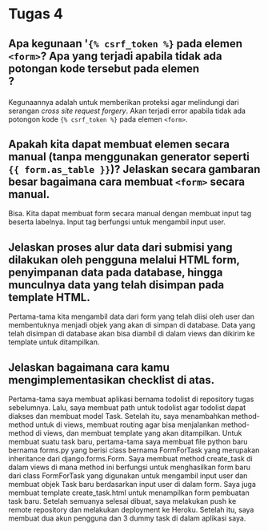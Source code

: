 # Tugas 4

## Apa kegunaan '```{% csrf_token %}``` pada elemen ```<form>```? Apa yang terjadi apabila tidak ada potongan kode tersebut pada elemen <form>?
Kegunaannya adalah untuk memberikan proteksi agar melindungi dari serangan <i> cross site request forgery</i>. Akan terjadi error apabila tidak ada potongon kode ```{% csrf_token %}``` pada elemen ```<form>```.

##  Apakah kita dapat membuat elemen <form> secara manual (tanpa menggunakan generator seperti ```{{ form.as_table }}```)? Jelaskan secara gambaran besar bagaimana cara membuat ```<form>``` secara manual.
Bisa. Kita dapat membuat form secara manual dengan membuat input tag beserta labelnya. Input tag berfungsi untuk mengambil input user.

## Jelaskan proses alur data dari submisi yang dilakukan oleh pengguna melalui HTML form, penyimpanan data pada database, hingga munculnya data yang telah disimpan pada template HTML.
Pertama-tama kita mengambil data dari form yang telah diisi oleh user dan membentuknya menjadi objek yang akan di simpan di database. Data yang telah disimpan di database akan bisa diambil di dalam views dan dikirim ke template untuk ditampilkan.

## Jelaskan bagaimana cara kamu mengimplementasikan checklist di atas.
Pertama-tama saya membuat aplikasi bernama todolist di repository tugas sebelumnya. Lalu, saya membuat path untuk todolist agar todolist dapat diakses dan membuat model Task. Setelah itu, saya menambahkan method-method untuk di views, membuat routing agar bisa menjalankan method-method di views, dan membuat template yang akan ditampilkan. Untuk membuat suatu task baru, pertama-tama saya membuat file python baru bernama forms.py yang berisi class bernama FormForTask yang merupakan inheritance dari django.forms.Form. Saya membuat method create_task di dalam views di mana method ini berfungsi untuk menghasilkan form baru dari class FormForTask yang digunakan untuk mengambil input user dan membuat objek Task baru berdasarkan input user di dalam form. Saya juga membuat template create_task.html untuk menampilkan form pembuatan task baru. Setelah semuanya selesai dibuat, saya melakukan push ke remote repository dan melakukan deployment ke Heroku. Setelah itu, saya membuat dua akun pengguna dan 3 dummy task di dalam aplikasi saya.
